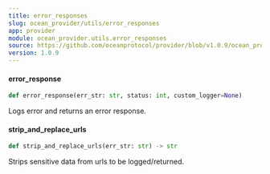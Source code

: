 ```yaml
---
title: error_responses
slug: ocean_provider/utils/error_responses
app: provider
module: ocean_provider.utils.error_responses
source: https://github.com/oceanprotocol/provider/blob/v1.0.9/ocean_provider/utils/error_responses.py
version: 1.0.9
---
```

#### error\_response

```python
def error_response(err_str: str, status: int, custom_logger=None)
```

Logs error and returns an error response.

#### strip\_and\_replace\_urls

```python
def strip_and_replace_urls(err_str: str) -> str
```

Strips sensitive data from urls to be logged/returned.

